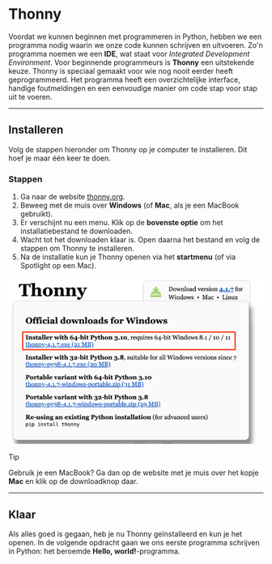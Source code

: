 # Thonny

Voordat we kunnen beginnen met programmeren in Python, hebben we een programma
nodig waarin we onze code kunnen schrijven en uitvoeren. Zo'n programma noemen
we een **IDE**, wat staat voor *Integrated Development Environment*. Voor
beginnende programmeurs is **Thonny** een uitstekende keuze. Thonny is speciaal
gemaakt voor wie nog nooit eerder heeft geprogrammeerd. Het programma heeft een
overzichtelijke interface, handige foutmeldingen en een eenvoudige manier om
code stap voor stap uit te voeren.

---

## Installeren

Volg de stappen hieronder om Thonny op je computer te installeren. Dit hoef je
maar één keer te doen.

### Stappen

1. Ga naar de website [thonny.org](https://thonny.org).
2. Beweeg met de muis over **Windows** (of **Mac**, als je een MacBook gebruikt).
3. Er verschijnt nu een menu. Klik op de **bovenste optie** om het installatiebestand te downloaden.
4. Wacht tot het downloaden klaar is. Open daarna het bestand en volg de stappen om Thonny te installeren.
5. Na de installatie kun je Thonny openen via het **startmenu** (of via Spotlight op een Mac).

![../media/1-1-downloaden.png](../media/1-1-downloaden.png)

> [!TIP]
> Gebruik je een MacBook? Ga dan op de website met je muis over het kopje
> **Mac** en klik op de downloadknop daar.

---

## Klaar

Als alles goed is gegaan, heb je nu Thonny geïnstalleerd en kun je het openen.
In de volgende opdracht gaan we ons eerste programma schrijven in Python: het
beroemde **Hello, world!**-programma.
